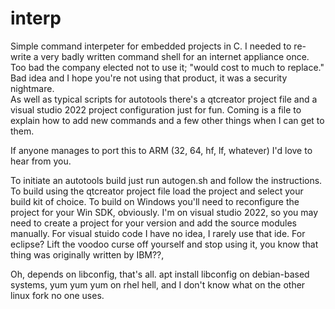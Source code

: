 # interp
Simple command interpeter for embedded projects in C. I needed to re-write a very badly written command shell for an internet appliance once. Too bad the company elected not to use it; "would cost to much to replace." Bad idea and I hope you're not using that product, it was a security nightmare.<br>
As well as typical scripts for autotools there's a qtcreator project file and a visual studio 2022 project configuration just for fun.
Coming is a file to explain how to add new commands and a few other things when I can get to them.

If anyone manages to port this to ARM (32, 64, hf, lf, whatever) I'd love to hear from you.

To initiate an autotools build just run autogen.sh and follow the instructions. To build using the qtcreator project file load the project and select your build kit of choice. To build on Windows you'll need to reconfigure the project for your Win SDK, obviously. I'm on visual studio 2022, so you may need to create a project for your version and add the source modules manually. For visual stuido code I have no idea, I rarely use that ide. For eclipse? Lift the voodoo curse off yourself and stop using it, you know that thing was originally written by IBM??,

Oh, depends on libconfig, that's all. apt install libconfig on debian-based systems, yum yum yum on rhel hell, and I don't know what on the other linux fork no one uses. 

